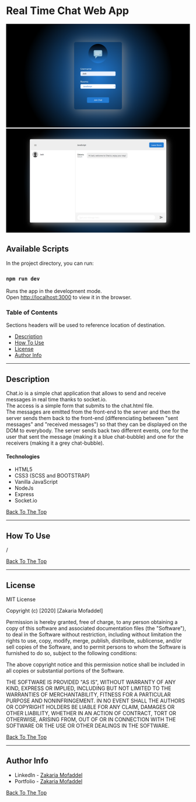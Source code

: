 # Real Time Chat Web App

![Project Image](/public/imgs/access-screenshot.png)  
![Project Image](/public/imgs/chat-screenshot.png)

## Available Scripts

In the project directory, you can run:

### `npm run dev`

Runs the app in the development mode.\
Open [http://localhost:3000](http://localhost:3000) to view it in the browser.

### Table of Contents

Sections headers will be used to reference location of destination.

- [Description](#description)
- [How To Use](#how-to-use)
- [License](#license)
- [Author Info](#author-info)

---

## Description

Chat.io is a simple chat application that allows to send and receive messages in real time thanks to socket.io.  
The access is a simple form that submits to the chat.html file.  
The messages are emitted from the front-end to the server and then the server sends them back to the front-end (differenciating between "sent messages" and "received messages") so that they can be displayed on the DOM to everybody. The server sends back two different events, one for the user that sent the message (making it a blue chat-bubble) and one for the receivers (making it a grey chat-bubble).

#### Technologies

- HTML5
- CSS3 (SCSS and BOOTSTRAP)
- Vanilla JavaScript
- NodeJs
- Express
- Socket.io

[Back To The Top](#real-time-chat-web-app)

---

## How To Use

/

[Back To The Top](#real-time-chat-web-app)

---

## License

MIT License

Copyright (c) [2020] [Zakaria Mofaddel]

Permission is hereby granted, free of charge, to any person obtaining a copy
of this software and associated documentation files (the "Software"), to deal
in the Software without restriction, including without limitation the rights
to use, copy, modify, merge, publish, distribute, sublicense, and/or sell
copies of the Software, and to permit persons to whom the Software is
furnished to do so, subject to the following conditions:

The above copyright notice and this permission notice shall be included in all
copies or substantial portions of the Software.

THE SOFTWARE IS PROVIDED "AS IS", WITHOUT WARRANTY OF ANY KIND, EXPRESS OR
IMPLIED, INCLUDING BUT NOT LIMITED TO THE WARRANTIES OF MERCHANTABILITY,
FITNESS FOR A PARTICULAR PURPOSE AND NONINFRINGEMENT. IN NO EVENT SHALL THE
AUTHORS OR COPYRIGHT HOLDERS BE LIABLE FOR ANY CLAIM, DAMAGES OR OTHER
LIABILITY, WHETHER IN AN ACTION OF CONTRACT, TORT OR OTHERWISE, ARISING FROM,
OUT OF OR IN CONNECTION WITH THE SOFTWARE OR THE USE OR OTHER DEALINGS IN THE
SOFTWARE.

[Back To The Top](#real-time-chat-web-app)

---

## Author Info

- LinkedIn - [Zakaria Mofaddel](https://www.linkedin.com/in/zakaria-mofaddel-171351181/)
- Portfolio - [Zakaria Mofaddel](https://zakariamofaddel.netlify.app/)

[Back To The Top](#real-time-chat-web-app)
